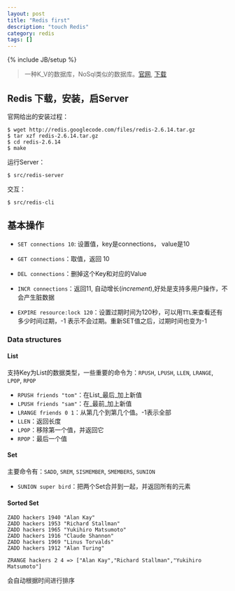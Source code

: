 ```yaml
---
layout: post
title: "Redis first"
description: "touch Redis"
category: redis
tags: []
---
```

{% include JB/setup %}

> 一种K_V的数据库，NoSql类似的数据库。[官网](http://redis.io/), [下载](http://redis.io/download)

## Redis 下载，安装，启Server

官网给出的安装过程：

```
$ wget http://redis.googlecode.com/files/redis-2.6.14.tar.gz
$ tar xzf redis-2.6.14.tar.gz
$ cd redis-2.6.14
$ make
```

运行Server：
```
$ src/redis-server
```

交互：
```
$ src/redis-cli
```

## 基本操作
* `SET connections 10`: 设置值，key是connections， value是10
* `GET connections`：取值，返回 10
* `DEL connections`：删掉这个Key和对应的Value
* `INCR connections`：返回11, 自动增长(*increment*),好处是支持多用户操作，不会产生脏数据

* `EXPIRE resource:lock 120`：设置过期时间为120秒，可以用`TTL`来查看还有多少时间过期，-1 表示不会过期。重新SET值之后，过期时间也变为-1

### Data structures
#### List
支持Key为List的数据类型，一些重要的命令为：`RPUSH`, `LPUSH`, `LLEN`, `LRANGE`, `LPOP`, `RPOP`
* `RPUSH friends "tom"`：在List_最后_加上新值
* `LPUSH friends "sam"`：在_最前_加上新值
* `LRANGE friends 0 1`：从第几个到第几个值。-1表示全部
* `LLEN`：返回长度
* `LPOP`：移除第一个值，并返回它
* `RPOP`：最后一个值

#### Set
主要命令有：`SADD`, `SREM`, `SISMEMBER`, `SMEMBERS`, `SUNION`
* `SUNION super bird`：把两个Set合并到一起，并返回所有的元素

#### Sorted Set

```
ZADD hackers 1940 "Alan Kay"
ZADD hackers 1953 "Richard Stallman"
ZADD hackers 1965 "Yukihiro Matsumoto"
ZADD hackers 1916 "Claude Shannon"
ZADD hackers 1969 "Linus Torvalds"
ZADD hackers 1912 "Alan Turing"

ZRANGE hackers 2 4 => ["Alan Kay","Richard Stallman","Yukihiro Matsumoto"]
```

会自动根据时间进行排序


